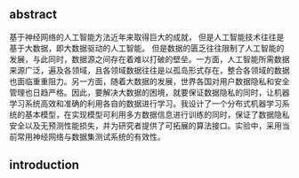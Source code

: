 ## abstract

基于神经网络的人工智能方法近年来取得巨大的成就， 但是人工智能技术往往是基于大数据，即大数据驱动的人工智能。 但是数据的匮乏往往限制了人工智能的发展，与此同时，数据源之间存在着难以打破的壁垒。一方面，人工智能所需数据来源广泛，遍及各领域，且各领域数据往往是以孤岛形式存在，整合各领域的数据也面临重重阻力。另一方面，随着大数据的发展，世界各国对用户数据隐私和安全管理也日趋严格。因此，要解决大数据的困境，就要保证数据隐私的同时，让机器学习系统高效和准确的利用各自的数据进行学习。我设计了一个分布式机器学习系统的基本模型，在实现模型可利用多方数据信息进行训练的同时，保证了数据隐私安全以及无预测性能损失，并为研究者提供了可拓展的算法接口。实验中，采用当前常用神经网络与数据集测试系统的有效性。



## introduction

